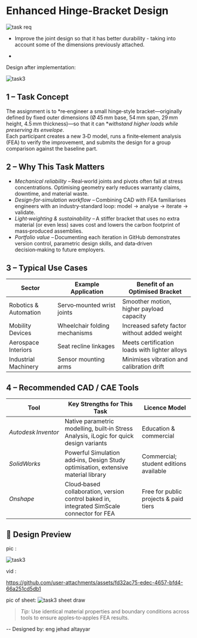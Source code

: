 

# Enhanced Hinge‑Bracket Design <!-- project title -->
![task  req](https://github.com/user-attachments/assets/8899e0a8-42e7-439b-a494-bbdb00f3e2d2)
- Improve the joint design so that it has better durability - taking into account some of the dimensions previously attached.

- 
Design after implementation: 

![task3](https://github.com/user-attachments/assets/87e162e5-5ac6-4bd3-870f-774dac496ed6)

## 1&nbsp;–&nbsp;Task Concept
The assignment is to *re‑engineer a small hinge‑style bracket—originally defined by fixed outer dimensions (Ø 45 mm base, 54 mm span, 29 mm height, 4.5 mm thickness)—so that it can **withstand higher loads while preserving its envelope*.  
Each participant creates a new 3‑D model, runs a finite‑element analysis (FEA) to verify the improvement, and submits the design for a group comparison against the baseline part.

## 2&nbsp;–&nbsp;Why This Task Matters
* *Mechanical reliability* – Real‑world joints and pivots often fail at stress concentrations. Optimising geometry early reduces warranty claims, downtime, and material waste.  
* *Design‑for‑simulation workflow* – Combining CAD with FEA familiarises engineers with an industry‑standard loop: model → analyse → iterate → validate.  
* *Light‑weighting & sustainability* – A stiffer bracket that uses no extra material (or even less) saves cost and lowers the carbon footprint of mass‑produced assemblies.  
* *Portfolio value* – Documenting each iteration in GitHub demonstrates version control, parametric design skills, and data‑driven decision‑making to future employers.

## 3&nbsp;–&nbsp;Typical Use Cases
| Sector | Example Application | Benefit of an Optimised Bracket |
|--------|--------------------|---------------------------------|
| Robotics & Automation | Servo‑mounted wrist joints | Smoother motion, higher payload capacity |
| Mobility Devices | Wheelchair folding mechanisms | Increased safety factor without added weight |
| Aerospace Interiors | Seat recline linkages | Meets certification loads with lighter alloys |
| Industrial Machinery | Sensor mounting arms | Minimises vibration and calibration drift |

## 4&nbsp;–&nbsp;Recommended CAD / CAE Tools
| Tool | Key Strengths for This Task | Licence Model |
|------|----------------------------|---------------|
| *Autodesk Inventor* | Native parametric modelling, built‑in Stress Analysis, iLogic for quick design variants | Education & commercial |
| *SolidWorks* | Powerful Simulation add‑ins, Design Study optimisation, extensive material library | Commercial; student editions available |
| *Onshape* | Cloud‑based collaboration, version control baked in, integrated SimScale connector for FEA | Free for public projects & paid tiers |



## 📸 Design  Preview

  pic : 

  ![task3](https://github.com/user-attachments/assets/87e162e5-5ac6-4bd3-870f-774dac496ed6)

  vid :    


  https://github.com/user-attachments/assets/fd32ac75-edec-4657-bfd4-66a251cd5db1
  





  pic of sheet:
  ![task3 sheet draw](https://github.com/user-attachments/assets/988e96f3-4e7e-4a93-b40d-d19ebb32d608)

  




> *Tip:* Use identical material properties and boundary conditions across tools to ensure apples‑to‑apples FEA results.


--
 Designed by: eng  jehad altayyar


